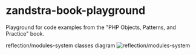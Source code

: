 # zandstra-book-playground
Playground for code examples from the "PHP Objects, Patterns, and Practice" book.

reflection/modules-system classes diagram
![reflection/modules-system](../assets/uml/modules-system.png?raw=true)
